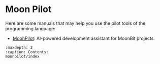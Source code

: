 # Moon Pilot

Here are some manuals that may help you use the pilot tools of the programming language:

- [MoonPilot](./moonpilot/index.md): AI-powered development assistant for MoonBit projects.

```{toctree}
:maxdepth: 2
:caption: Contents:
moonpilot/index
```
